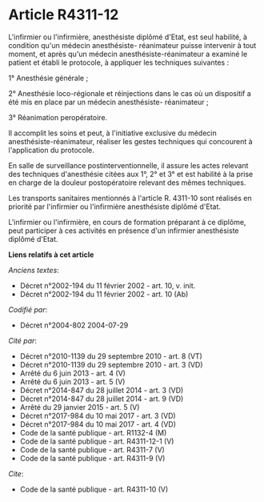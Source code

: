 # Article R4311-12

L'infirmier ou l'infirmière, anesthésiste diplômé d'Etat, est seul habilité, à condition qu'un médecin anesthésiste-
réanimateur puisse intervenir à tout moment, et après qu'un médecin anesthésiste-réanimateur a examiné le patient et établi
le protocole, à appliquer les techniques suivantes :

1° Anesthésie générale ;

2° Anesthésie loco-régionale et réinjections dans le cas où un dispositif a été mis en place par un médecin anesthésiste-
réanimateur ;

3° Réanimation peropératoire.

Il accomplit les soins et peut, à l'initiative exclusive du médecin anesthésiste-réanimateur, réaliser les gestes techniques
qui concourent à l'application du protocole.

En salle de surveillance postinterventionnelle, il assure les actes relevant des techniques d'anesthésie citées aux 1°, 2° et
3° et est habilité à la prise en charge de la douleur postopératoire relevant des mêmes techniques.

Les transports sanitaires mentionnés à l'article R. 4311-10 sont réalisés en priorité par l'infirmier ou l'infirmière
anesthésiste diplômé d'Etat.

L'infirmier ou l'infirmière, en cours de formation préparant à ce diplôme, peut participer à ces activités en présence d'un
infirmier anesthésiste diplômé d'Etat.

**Liens relatifs à cet article**

_Anciens textes_:

  - Décret n°2002-194 du 11 février 2002 - art. 10, v. init.
  - Décret n°2002-194 du 11 février 2002 - art. 10 (Ab)

_Codifié par_:

  - Décret n°2004-802 2004-07-29

_Cité par_:

  - Décret n°2010-1139 du 29 septembre 2010 - art. 8 (VT)
  - Décret n°2010-1139 du 29 septembre 2010 - art. 3 (VD)
  - Arrêté du 6 juin 2013 - art. 4 (V)
  - Arrêté du 6 juin 2013 - art. 5 (V)
  - Décret n°2014-847 du 28 juillet 2014 - art. 3 (VD)
  - Décret n°2014-847 du 28 juillet 2014 - art. 9 (VD)
  - Arrêté du 29 janvier 2015 - art. 5 (V)
  - Décret n°2017-984 du 10 mai 2017 - art. 3 (VD)
  - Décret n°2017-984 du 10 mai 2017 - art. 4 (VD)
  - Code de la santé publique - art. R1132-4 (M)
  - Code de la santé publique - art. R4311-12-1 (V)
  - Code de la santé publique - art. R4311-7 (V)
  - Code de la santé publique - art. R4311-9 (V)

_Cite_:

  - Code de la santé publique - art. R4311-10 (V)
